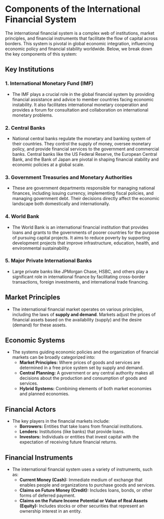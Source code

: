 # Components of the International Financial System

The international financial system is a complex web of institutions, market principles, and financial instruments that facilitate the flow of capital across borders. This system is pivotal in global economic integration, influencing economic policy and financial stability worldwide. Below, we break down the key components of this system:

## Key Institutions

### 1. **International Monetary Fund (IMF)**
   - The IMF plays a crucial role in the global financial system by providing financial assistance and advice to member countries facing economic instability. It also facilitates international monetary cooperation and provides a forum for consultation and collaboration on international monetary problems.

### 2. **Central Banks**
   - National central banks regulate the monetary and banking system of their countries. They control the supply of money, oversee monetary policy, and provide financial services to the government and commercial banks. Central banks like the US Federal Reserve, the European Central Bank, and the Bank of Japan are pivotal in shaping financial stability and economic policies at a global scale.

### 3. **Government Treasuries and Monetary Authorities**
   - These are government departments responsible for managing national finances, including issuing currency, implementing fiscal policies, and managing government debt. Their decisions directly affect the economic landscape both domestically and internationally.

### 4. **World Bank**
   - The World Bank is an international financial institution that provides loans and grants to the governments of poorer countries for the purpose of pursuing capital projects. It aims to reduce poverty by supporting development projects that improve infrastructure, education, health, and environmental sustainability.

### 5. **Major Private International Banks**
   - Large private banks like JPMorgan Chase, HSBC, and others play a significant role in international finance by facilitating cross-border transactions, foreign investments, and international trade financing.

## Market Principles

- The international financial market operates on various principles, including the laws of **supply and demand**. Markets adjust the prices of financial assets based on the availability (supply) and the desire (demand) for these assets.

## Economic Systems

- The systems guiding economic policies and the organization of financial markets can be broadly categorized into:
  - **Market Principles:** Where prices of goods and services are determined in a free price system set by supply and demand.
  - **Central Planning:** A government or any central authority makes all decisions about the production and consumption of goods and services.
  - **Hybrid Systems:** Combining elements of both market economies and planned economies.

## Financial Actors

- The key players in the financial markets include:
  - **Borrowers:** Entities that take loans from financial institutions.
  - **Lenders:** Institutions (like banks) that provide loans.
  - **Investors:** Individuals or entities that invest capital with the expectation of receiving future financial returns.

## Financial Instruments

- The international financial system uses a variety of instruments, such as:
  - **Current Money (Cash):** Immediate medium of exchange that enables people and organizations to purchase goods and services.
  - **Claims on Future Money (Credit):** Includes loans, bonds, or other forms of deferred payment.
  - **Claims on the Future Income Potential or Value of Real Assets (Equity):** Includes stocks or other securities that represent an ownership interest in an entity.
